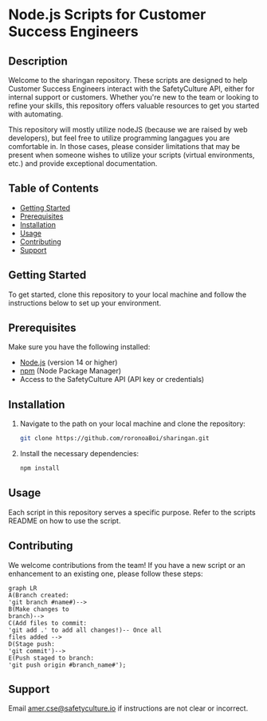 # Node.js Scripts for Customer Success Engineers

## Description
Welcome to the sharingan repository. These scripts are designed to help Customer Success Engineers interact with the SafetyCulture API, either for internal support or customers. Whether you're new to the team or looking to refine your skills, this repository offers valuable resources to get you started with automating.

This repository will mostly utilize nodeJS (because we are raised by web developers), but feel free to utilize programming langagues you are comfortable in. In those cases, please consider limitations that may be present when someone wishes to utilize your scripts (virtual environments, etc.) and provide exceptional documentation.

## Table of Contents
- [Getting Started](#getting-started)
- [Prerequisites](#prerequisites)
- [Installation](#installation)
- [Usage](#usage)
- [Contributing](#contributing)
- [Support](#support)

## Getting Started
To get started, clone this repository to your local machine and follow the instructions below to set up your environment.

## Prerequisites
Make sure you have the following installed:
- [Node.js](https://nodejs.org/) (version 14 or higher)
- [npm](https://www.npmjs.com/) (Node Package Manager)
- Access to the SafetyCulture API (API key or credentials)

## Installation
1. Navigate to the path on your local machine and clone the repository:
   ```bash
   git clone https://github.com/roronoaBoi/sharingan.git
   ```
2. Install the necessary dependencies:
    ```bash
    npm install
    ```

## Usage
Each script in this repository serves a specific purpose. Refer to the scripts README on how to use the script.

## Contributing
We welcome contributions from the team! If you have a new script or an enhancement to an existing one, please follow these steps:
```mermaid
graph LR
A(Branch created:
'git branch #name#)-->
B(Make changes to
branch)-->
C(Add files to commit:
'git add .' to add all changes!)-- Once all
files added -->
D(Stage push:
'git commit')-->
E(Push staged to branch:
'git push origin #branch_name#');
```

## Support
Email amer.cse@safetyculture.io if instructions are not clear or incorrect.